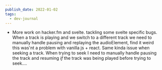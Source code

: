 ```yaml
---
publish_date: 2022-01-02
tags:
  - dev-journal
---
```

- More work on hacker.fm and svelte. tackling some svelte specific bugs. When a track is playing and we switch to a different track we need to manually handle pausing and replaying the audioElement, find it weird this was'nt a problem with vanilla js + react. Same kinda issue when seeking a track. When trying to seek I need to manually handle pausing the track and resuming _if_ the track was being played before trying to seek....
